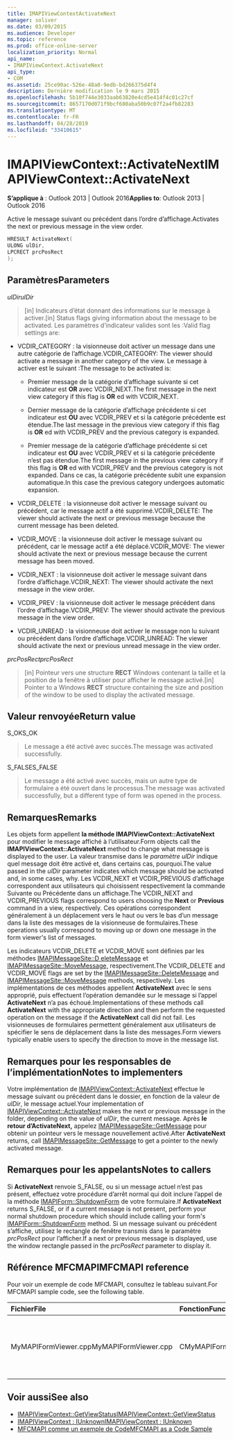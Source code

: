 ```yaml
---
title: IMAPIViewContextActivateNext
manager: soliver
ms.date: 03/09/2015
ms.audience: Developer
ms.topic: reference
ms.prod: office-online-server
localization_priority: Normal
api_name:
- IMAPIViewContext.ActivateNext
api_type:
- COM
ms.assetid: 25ce90ac-526e-48a0-9edb-bd266375d4f4
description: Dernière modification le 9 mars 2015
ms.openlocfilehash: 5b10f744e3033aab63820e4cd5e414f4c01c27cf
ms.sourcegitcommit: 8657170d071f9bcf680aba50b9c07f2a4fb82283
ms.translationtype: MT
ms.contentlocale: fr-FR
ms.lasthandoff: 04/28/2019
ms.locfileid: "33410615"
---
```

# <a name="imapiviewcontextactivatenext"></a><span data-ttu-id="1bcc3-103">IMAPIViewContext::ActivateNext</span><span class="sxs-lookup"><span data-stu-id="1bcc3-103">IMAPIViewContext::ActivateNext</span></span>

<span data-ttu-id="1bcc3-104">**S’applique à** : Outlook 2013 | Outlook 2016</span><span class="sxs-lookup"><span data-stu-id="1bcc3-104">**Applies to**: Outlook 2013 | Outlook 2016</span></span> 
  
<span data-ttu-id="1bcc3-105">Active le message suivant ou précédent dans l’ordre d’affichage.</span><span class="sxs-lookup"><span data-stu-id="1bcc3-105">Activates the next or previous message in the view order.</span></span> 
  
```cpp
HRESULT ActivateNext(
ULONG ulDir,
LPCRECT prcPosRect
);
```

## <a name="parameters"></a><span data-ttu-id="1bcc3-106">Paramètres</span><span class="sxs-lookup"><span data-stu-id="1bcc3-106">Parameters</span></span>

<span data-ttu-id="1bcc3-107">_ulDir_</span><span class="sxs-lookup"><span data-stu-id="1bcc3-107">_ulDir_</span></span>
  
> <span data-ttu-id="1bcc3-108">[in] Indicateurs d’état donnant des informations sur le message à activer.</span><span class="sxs-lookup"><span data-stu-id="1bcc3-108">[in] Status flags giving information about the message to be activated.</span></span> <span data-ttu-id="1bcc3-109">Les paramètres d’indicateur valides sont les :</span><span class="sxs-lookup"><span data-stu-id="1bcc3-109">Valid flag settings are:</span></span>
    
  - <span data-ttu-id="1bcc3-110">VCDIR_CATEGORY : la visionneuse doit activer un message dans une autre catégorie de l’affichage.</span><span class="sxs-lookup"><span data-stu-id="1bcc3-110">VCDIR_CATEGORY: The viewer should activate a message in another category of the view.</span></span> <span data-ttu-id="1bcc3-111">Le message à activer est le suivant :</span><span class="sxs-lookup"><span data-stu-id="1bcc3-111">The message to be activated is:</span></span> 
        
    - <span data-ttu-id="1bcc3-112">Premier message de la catégorie d’affichage suivante si cet indicateur est **OR** avec VCDIR_NEXT.</span><span class="sxs-lookup"><span data-stu-id="1bcc3-112">The first message in the next view category if this flag is **OR** ed with VCDIR_NEXT.</span></span> 
        
    - <span data-ttu-id="1bcc3-113">Dernier message de la catégorie d’affichage précédente si cet indicateur est **OU** avec VCDIR_PREV et si la catégorie précédente est étendue.</span><span class="sxs-lookup"><span data-stu-id="1bcc3-113">The last message in the previous view category if this flag is **OR** ed with VCDIR_PREV and the previous category is expanded.</span></span> 
        
    - <span data-ttu-id="1bcc3-114">Premier message de la catégorie d’affichage précédente si cet indicateur est **OU** avec VCDIR_PREV et si la catégorie précédente n’est pas étendue.</span><span class="sxs-lookup"><span data-stu-id="1bcc3-114">The first message in the previous view category if this flag is **OR** ed with VCDIR_PREV and the previous category is not expanded.</span></span> <span data-ttu-id="1bcc3-115">Dans ce cas, la catégorie précédente subit une expansion automatique.</span><span class="sxs-lookup"><span data-stu-id="1bcc3-115">In this case the previous category undergoes automatic expansion.</span></span> 
        
  - <span data-ttu-id="1bcc3-116">VCDIR_DELETE : la visionneuse doit activer le message suivant ou précédent, car le message actif a été supprimé.</span><span class="sxs-lookup"><span data-stu-id="1bcc3-116">VCDIR_DELETE: The viewer should activate the next or previous message because the current message has been deleted.</span></span> 
        
  - <span data-ttu-id="1bcc3-117">VCDIR_MOVE : la visionneuse doit activer le message suivant ou précédent, car le message actif a été déplacé.</span><span class="sxs-lookup"><span data-stu-id="1bcc3-117">VCDIR_MOVE: The viewer should activate the next or previous message because the current message has been moved.</span></span> 
        
  - <span data-ttu-id="1bcc3-118">VCDIR_NEXT : la visionneuse doit activer le message suivant dans l’ordre d’affichage.</span><span class="sxs-lookup"><span data-stu-id="1bcc3-118">VCDIR_NEXT: The viewer should activate the next message in the view order.</span></span> 
        
  - <span data-ttu-id="1bcc3-119">VCDIR_PREV : la visionneuse doit activer le message précédent dans l’ordre d’affichage.</span><span class="sxs-lookup"><span data-stu-id="1bcc3-119">VCDIR_PREV: The viewer should activate the previous message in the view order.</span></span> 
        
  - <span data-ttu-id="1bcc3-120">VCDIR_UNREAD : la visionneuse doit activer le message non lu suivant ou précédent dans l’ordre d’affichage.</span><span class="sxs-lookup"><span data-stu-id="1bcc3-120">VCDIR_UNREAD: The viewer should activate the next or previous unread message in the view order.</span></span> 
    
<span data-ttu-id="1bcc3-121">_prcPosRect_</span><span class="sxs-lookup"><span data-stu-id="1bcc3-121">_prcPosRect_</span></span>
  
> <span data-ttu-id="1bcc3-122">[in] Pointeur vers une structure **RECT** Windows contenant la taille et la position de la fenêtre à utiliser pour afficher le message activé.</span><span class="sxs-lookup"><span data-stu-id="1bcc3-122">[in] Pointer to a Windows **RECT** structure containing the size and position of the window to be used to display the activated message.</span></span> 
    
## <a name="return-value"></a><span data-ttu-id="1bcc3-123">Valeur renvoyée</span><span class="sxs-lookup"><span data-stu-id="1bcc3-123">Return value</span></span>

<span data-ttu-id="1bcc3-124">S_OK</span><span class="sxs-lookup"><span data-stu-id="1bcc3-124">S_OK</span></span> 
  
> <span data-ttu-id="1bcc3-125">Le message a été activé avec succès.</span><span class="sxs-lookup"><span data-stu-id="1bcc3-125">The message was activated successfully.</span></span> 
    
<span data-ttu-id="1bcc3-126">S_FALSE</span><span class="sxs-lookup"><span data-stu-id="1bcc3-126">S_FALSE</span></span> 
  
> <span data-ttu-id="1bcc3-127">Le message a été activé avec succès, mais un autre type de formulaire a été ouvert dans le processus.</span><span class="sxs-lookup"><span data-stu-id="1bcc3-127">The message was activated successfully, but a different type of form was opened in the process.</span></span>
    
## <a name="remarks"></a><span data-ttu-id="1bcc3-128">Remarques</span><span class="sxs-lookup"><span data-stu-id="1bcc3-128">Remarks</span></span>

<span data-ttu-id="1bcc3-129">Les objets form appellent **la méthode IMAPIViewContext::ActivateNext** pour modifier le message affiché à l’utilisateur.</span><span class="sxs-lookup"><span data-stu-id="1bcc3-129">Form objects call the **IMAPIViewContext::ActivateNext** method to change what message is displayed to the user.</span></span> <span data-ttu-id="1bcc3-130">La valeur transmise dans le  _paramètre ulDir_ indique quel message doit être activé et, dans certains cas, pourquoi.</span><span class="sxs-lookup"><span data-stu-id="1bcc3-130">The value passed in the  _ulDir_ parameter indicates which message should be activated and, in some cases, why.</span></span> <span data-ttu-id="1bcc3-131">Les VCDIR_NEXT et VCDIR_PREVIOUS d’affichage correspondent aux utilisateurs  qui  choisissent respectivement la commande Suivante ou Précédente dans un affichage.</span><span class="sxs-lookup"><span data-stu-id="1bcc3-131">The VCDIR_NEXT and VCDIR_PREVIOUS flags correspond to users choosing the **Next** or **Previous** command in a view, respectively.</span></span> <span data-ttu-id="1bcc3-132">Ces opérations correspondent généralement à un déplacement vers le haut ou vers le bas d’un message dans la liste des messages de la visionneuse de formulaires.</span><span class="sxs-lookup"><span data-stu-id="1bcc3-132">These operations usually correspond to moving up or down one message in the form viewer's list of messages.</span></span> 
  
<span data-ttu-id="1bcc3-133">Les indicateurs VCDIR_DELETE et VCDIR_MOVE sont définies par les méthodes [IMAPIMessageSite::D eleteMessage](imapimessagesite-deletemessage.md) et [IMAPIMessageSite::MoveMessage,](imapimessagesite-movemessage.md) respectivement.</span><span class="sxs-lookup"><span data-stu-id="1bcc3-133">The VCDIR_DELETE and VCDIR_MOVE flags are set by the [IMAPIMessageSite::DeleteMessage](imapimessagesite-deletemessage.md) and [IMAPIMessageSite::MoveMessage](imapimessagesite-movemessage.md) methods, respectively.</span></span> <span data-ttu-id="1bcc3-134">Les implémentations de ces méthodes appellent **ActivateNext** avec le sens approprié, puis effectuent l’opération demandée sur le message si l’appel **ActivateNext** n’a pas échoué.</span><span class="sxs-lookup"><span data-stu-id="1bcc3-134">Implementations of these methods call **ActivateNext** with the appropriate direction and then perform the requested operation on the message if the **ActivateNext** call did not fail.</span></span> <span data-ttu-id="1bcc3-135">Les visionneuses de formulaires permettent généralement aux utilisateurs de spécifier le sens de déplacement dans la liste des messages.</span><span class="sxs-lookup"><span data-stu-id="1bcc3-135">Form viewers typically enable users to specify the direction to move in the message list.</span></span> 
  
## <a name="notes-to-implementers"></a><span data-ttu-id="1bcc3-136">Remarques pour les responsables de l’implémentation</span><span class="sxs-lookup"><span data-stu-id="1bcc3-136">Notes to implementers</span></span>

<span data-ttu-id="1bcc3-137">Votre implémentation de [IMAPIViewContext::ActivateNext](imapiviewcontext-activatenext.md) effectue le message suivant ou précédent dans le dossier, en fonction de la valeur de  _ulDir_, le message actuel.</span><span class="sxs-lookup"><span data-stu-id="1bcc3-137">Your implementation of [IMAPIViewContext::ActivateNext](imapiviewcontext-activatenext.md) makes the next or previous message in the folder, depending on the value of  _ulDir_, the current message.</span></span> <span data-ttu-id="1bcc3-138">Après **le retour d’ActivateNext,** appelez [IMAPIMessageSite::GetMessage](imapimessagesite-getmessage.md) pour obtenir un pointeur vers le message nouvellement activé.</span><span class="sxs-lookup"><span data-stu-id="1bcc3-138">After **ActivateNext** returns, call [IMAPIMessageSite::GetMessage](imapimessagesite-getmessage.md) to get a pointer to the newly activated message.</span></span> 
  
## <a name="notes-to-callers"></a><span data-ttu-id="1bcc3-139">Remarques pour les appelants</span><span class="sxs-lookup"><span data-stu-id="1bcc3-139">Notes to callers</span></span>

<span data-ttu-id="1bcc3-140">Si **ActivateNext** renvoie S_FALSE, ou si un message actuel n’est pas présent, effectuez votre procédure d’arrêt normal qui doit inclure l’appel de la méthode [IMAPIForm::ShutdownForm](imapiform-shutdownform.md) de votre formulaire.</span><span class="sxs-lookup"><span data-stu-id="1bcc3-140">If **ActivateNext** returns S_FALSE, or if a current message is not present, perform your normal shutdown procedure which should include calling your form's [IMAPIForm::ShutdownForm](imapiform-shutdownform.md) method.</span></span> <span data-ttu-id="1bcc3-141">Si un message suivant ou précédent s’affiche, utilisez le rectangle de fenêtre transmis dans le paramètre  _prcPosRect_ pour l’afficher.</span><span class="sxs-lookup"><span data-stu-id="1bcc3-141">If a next or previous message is displayed, use the window rectangle passed in the  _prcPosRect_ parameter to display it.</span></span> 
  
## <a name="mfcmapi-reference"></a><span data-ttu-id="1bcc3-142">Référence MFCMAPI</span><span class="sxs-lookup"><span data-stu-id="1bcc3-142">MFCMAPI reference</span></span>

<span data-ttu-id="1bcc3-143">Pour voir un exemple de code MFCMAPI, consultez le tableau suivant.</span><span class="sxs-lookup"><span data-stu-id="1bcc3-143">For MFCMAPI sample code, see the following table.</span></span>
  
|<span data-ttu-id="1bcc3-144">**Fichier**</span><span class="sxs-lookup"><span data-stu-id="1bcc3-144">**File**</span></span>|<span data-ttu-id="1bcc3-145">**Fonction**</span><span class="sxs-lookup"><span data-stu-id="1bcc3-145">**Function**</span></span>|<span data-ttu-id="1bcc3-146">**Commentaire**</span><span class="sxs-lookup"><span data-stu-id="1bcc3-146">**Comment**</span></span>|
|:-----|:-----|:-----|
|<span data-ttu-id="1bcc3-147">MyMAPIFormViewer.cpp</span><span class="sxs-lookup"><span data-stu-id="1bcc3-147">MyMAPIFormViewer.cpp</span></span>  <br/> |<span data-ttu-id="1bcc3-148">CMyMAPIFormViewer::ActivateNext</span><span class="sxs-lookup"><span data-stu-id="1bcc3-148">CMyMAPIFormViewer::ActivateNext</span></span>  <br/> |<span data-ttu-id="1bcc3-149">MFCMAPI implémente la **méthode IMAPIViewContext::ActivateNext** dans cette fonction.</span><span class="sxs-lookup"><span data-stu-id="1bcc3-149">MFCMAPI implements the **IMAPIViewContext::ActivateNext** method in this function.</span></span>  <br/> |
   
## <a name="see-also"></a><span data-ttu-id="1bcc3-150">Voir aussi</span><span class="sxs-lookup"><span data-stu-id="1bcc3-150">See also</span></span>

- [<span data-ttu-id="1bcc3-151">IMAPIViewContext::GetViewStatus</span><span class="sxs-lookup"><span data-stu-id="1bcc3-151">IMAPIViewContext::GetViewStatus</span></span>](imapiviewcontext-getviewstatus.md)
- [<span data-ttu-id="1bcc3-152">IMAPIViewContext : IUnknown</span><span class="sxs-lookup"><span data-stu-id="1bcc3-152">IMAPIViewContext : IUnknown</span></span>](imapiviewcontextiunknown.md)
- [<span data-ttu-id="1bcc3-153">MFCMAPI comme un exemple de Code</span><span class="sxs-lookup"><span data-stu-id="1bcc3-153">MFCMAPI as a Code Sample</span></span>](mfcmapi-as-a-code-sample.md)


